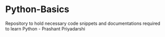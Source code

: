 # Python-Basics
Repository to hold necessary code snippets and documentations required to learn Python - Prashant Priyadarshi
